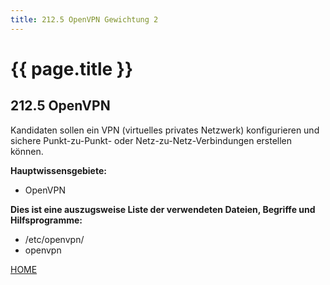 ```yaml
---
title: 212.5 OpenVPN Gewichtung 2
---
```


# {{ page.title }}

## 212.5 OpenVPN

Kandidaten sollen ein VPN (virtuelles privates Netzwerk) konfigurieren und sichere Punkt-zu-Punkt- oder Netz-zu-Netz-Verbindungen erstellen können.

**Hauptwissensgebiete:**
-   OpenVPN

**Dies ist eine auszugsweise Liste der verwendeten Dateien, Begriffe und
Hilfsprogramme:**
-   /etc/openvpn/
-   openvpn

[HOME](./)
